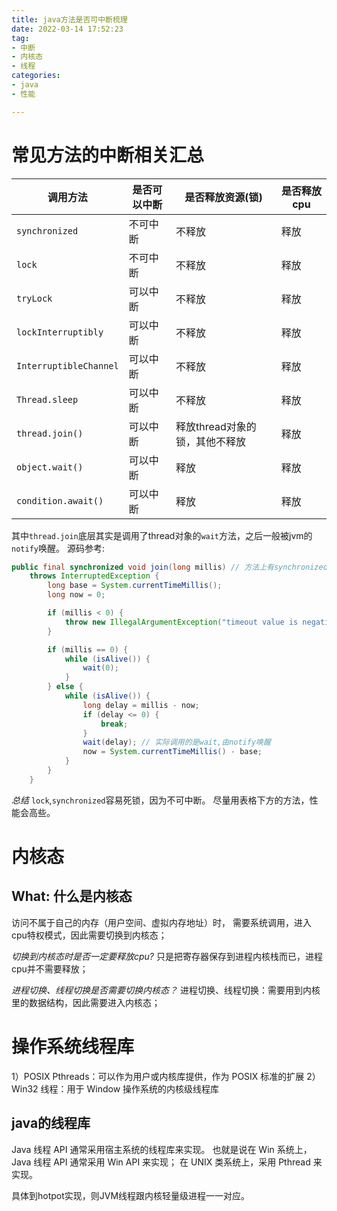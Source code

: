 ```yaml
---
title: java方法是否可中断梳理
date: 2022-03-14 17:52:23
tag:
- 中断
- 内核态
- 线程
categories: 
- java
- 性能

---
```


# 常见方法的中断相关汇总
|  调用方法   | 是否可以中断 | 是否释放资源(锁) | 是否释放cpu | 
|  ----  | ----  | ----  | ----  |
| `synchronized`  | 不可中断 |  不释放 |  释放 |
| `lock`  | 不可中断 |  不释放 |  释放 |
| `tryLock`  | 可以中断 |  不释放 |  释放 |
| `lockInterruptibly`  | 可以中断 |  不释放 |  释放 |
| `InterruptibleChannel`  | 可以中断 |  不释放 |  释放 |
| `Thread.sleep`  | 可以中断 |  不释放 |  释放 |
| `thread.join()`  | 可以中断 |  释放thread对象的锁，其他不释放 |  释放 |
| `object.wait()`  | 可以中断 |  释放 |  释放 |
| `condition.await()`  | 可以中断 |  释放 |  释放 |


其中`thread.join`底层其实是调用了thread对象的`wait`方法，之后一般被jvm的`notify`唤醒。
源码参考:
```java
public final synchronized void join(long millis) // 方法上有synchronized
    throws InterruptedException {
        long base = System.currentTimeMillis();
        long now = 0;

        if (millis < 0) {
            throw new IllegalArgumentException("timeout value is negative");
        }

        if (millis == 0) {
            while (isAlive()) {
                wait(0);
            }
        } else {
            while (isAlive()) {
                long delay = millis - now;
                if (delay <= 0) {
                    break;
                }
                wait(delay); // 实际调用的是wait,由notify唤醒
                now = System.currentTimeMillis() - base;
            }
        }
    }
```

*总结*
`lock`,`synchronized`容易死锁，因为不可中断。
尽量用表格下方的方法，性能会高些。


# 内核态
## What: 什么是内核态
访问不属于自己的内存（用户空间、虚拟内存地址）时，
需要系统调用，进入cpu特权模式，因此需要切换到内核态；

*切换到内核态时是否一定要释放cpu?*
只是把寄存器保存到进程内核栈而已，进程cpu并不需要释放；

*进程切换、线程切换是否需要切换内核态？*
进程切换、线程切换：需要用到内核里的数据结构，因此需要进入内核态；

# 操作系统线程库
1）POSIX Pthreads：可以作为用户或内核库提供，作为 POSIX 标准的扩展
2）Win32 线程：用于 Window 操作系统的内核级线程库

## java的线程库
Java 线程 API 通常采用宿主系统的线程库来实现。
也就是说在 Win 系统上，Java 线程 API 通常采用 Win API 来实现；
在 UNIX 类系统上，采用 Pthread 来实现。

具体到hotpot实现，则JVM线程跟内核轻量级进程一一对应。



